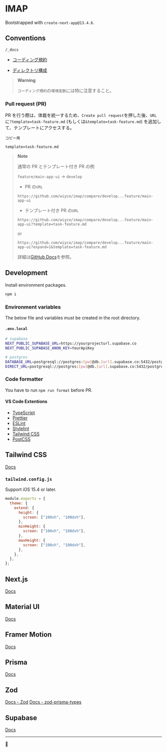 # IMAP

Bootstrapped with `create-next-app@13.4.6`.

## Conventions

`/_docs`

- [コーディング規約](./_docs/CODING.md)

- [ディレクトリ構成](./_docs/DIRECTORY.md)

> **Warning**
>
> `コーディング規約`の`環境変数`には特に注意すること。

### Pull request (PR)

PR を行う際は、体裁を統一するため、`Create pull request`を押した後、`URL`に`?template=task-feature.md` (もしくは`&template=task-feature.md`) を追加して、テンプレートにアクセスする。

`コピー用`

```
template=task-feature.md
```

> **Note**
>
> 通常の PR とテンプレート付き PR の例
>
> `feature/main-app-ui` → `develop`
>
> - PR の`URL`
>
> ```
> https://github.com/wiyco/imap/compare/develop...feature/main-app-ui
> ```
>
> - テンプレート付き PR の`URL`
>
> ```
> https://github.com/wiyco/imap/compare/develop...feature/main-app-ui?template=task-feature.md
> ```
>
> or
>
> ```
> https://github.com/wiyco/imap/compare/develop...feature/main-app-ui?expand=1&template=task-feature.md
> ```
>
> 詳細は[GitHub Docs](https://docs.github.com/en/pull-requests/collaborating-with-pull-requests/proposing-changes-to-your-work-with-pull-requests/using-query-parameters-to-create-a-pull-request)を参照。

## Development

Install environment packages.

```bash
npm i
```

### Environment variables

The below file and variables must be created in the root directory.

#### `.env.local`

```bash
# supabase
NEXT_PUBLIC_SUPABASE_URL=https://yourprojecturl.supabase.co
NEXT_PUBLIC_SUPABASE_ANON_KEY=YourApiKey

# postgres
DATABASE_URL=postgresql://postgres:[pw]@db.[url].supabase.co:5432/postgres?schema=public
DIRECT_URL=postgresql://postgres:[pw]@db.[url].supabase.co:5432/postgres?pgbouncer=true
```

### Code formatter

You have to run `npm run format` before PR.

#### VS Code Extentions

- [TypeScript](https://marketplace.visualstudio.com/items?itemName=ms-vscode.vscode-typescript-next)
- [Prettier](https://marketplace.visualstudio.com/items?itemName=esbenp.prettier-vscode)
- [ESLint](https://marketplace.visualstudio.com/items?itemName=dbaeumer.vscode-eslint)
- [Stylelint](https://marketplace.visualstudio.com/items?itemName=stylelint.vscode-stylelint)
- [Tailwind CSS](https://marketplace.visualstudio.com/items?itemName=bradlc.vscode-tailwindcss)
- [PostCSS](https://marketplace.visualstudio.com/items?itemName=csstools.postcss)

## Tailwind CSS

[Docs](https://tailwindcss.com/docs/installation)

### `tailwind.config.js`

Support iOS 15.4 or later.

```js
module.exports = {
  theme: {
    extend: {
      height: {
        screen: ["100vh", "100dvh"],
      },
      minHeight: {
        screen: ["100vh", "100dvh"],
      },
      maxHeight: {
        screen: ["100vh", "100dvh"],
      },
    },
  },
};
```

## Next.js

[Docs](https://nextjs.org/docs)

## Material UI

[Docs](https://mui.com/material-ui/getting-started/overview/)

## Framer Motion

[Docs](https://www.framer.com/motion/)

## Prisma

[Docs](https://www.prisma.io/docs)

## Zod

[Docs - Zod](https://zod.dev/)
[Docs - zod-prisma-types](https://github.com/chrishoermann/zod-prisma-types)

## Supabase

[Docs](https://supabase.com/docs/reference/javascript/)

---

🐧
